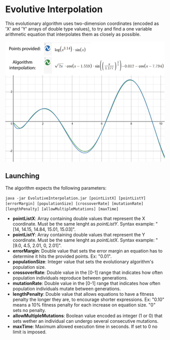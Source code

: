 # Evolutive Interpolation
This evolutionary algorithm uses two-dimension coordinates (encoded as 'X' and 'Y' arrays of double type values), to try and find a one variable arithmetic equation that interpolates them as closely as possible.

![Interpolation example](./interpolationExample.png)

## Launching
The algorithm expects the following parameters:

`java -jar EvolutiveInterpolation.jar [pointListX] [pointListY] [errorMargin] [populationSize] [crossoverRate] [mutationRate] [lengthPenalty] [allowMultipleMutations] [maxTime]`

* **pointListX**: Array containing double values that represent the X coordinate. Must be the same lenght as *pointListY*. Syntax example: "[14, 14.15, 14.84, 15.01, 15.03]".
* **pointListY**: Array containing double values that represent the Y coordinate. Must be the same lenght as *pointListX*. Syntax example: "[9.0, 4.5, 2.01, 0, 2.01]".
* **errorMargin**: Double value that sets the error margin an equation has to determine it hits the provided points. Ex: "0.01". 
* **populationSize**: Integer value that sets the evolutionary algorithm's population size.
* **crossoverRate**: Double value in the [0-1] range that indicates how often population individuals reproduce between generations.
* **mutationRate**: Double value in the [0-1] range that indicates how often population individuals mutate between generations.
* **lengthPenalty**: Double value that allows equations to have a fitness penalty the longer they are, to encourage shorter expressions. Ex: "0.10" means a 10% fitness penalty for each increase on equation size. "0" sets no penalty.
* **allowMultipleMutations**: Boolean value encoded as integer (1 or 0) that sets wether an individual can undergo several consecutive mutations.
* **maxTime**: Maximum allowed execution time in seconds. If set to 0 no limit is imposed.
